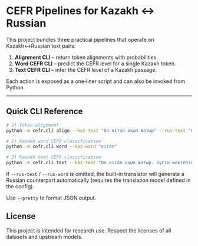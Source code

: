 # CEFR Pipelines for Kazakh ↔ Russian

This project bundles three practical pipelines that operate on Kazakh↔Russian text pairs:

1. **Alignment CLI** – return token alignments with probabilities.
2. **Word CEFR CLI** – predict the CEFR level for a single Kazakh token.
3. **Text CEFR CLI** – infer the CEFR level of a Kazakh passage.

Each action is exposed as a one‑liner script and can also be invoked from Python.

---

## Quick CLI Reference

```bash
# 1) Token alignment
python -m cefr.cli align --kaz-text "Ол кітап оқып жатыр" --rus-text "Он читает книгу"

# 2) Kazakh word CEFR classification
python -m cefr.cli word --kaz-word "кітап"

# 3) Kazakh text CEFR classification
python -m cefr.cli text --kaz-text "Ол кітап оқып жатыр. Бүгін мектепте жаңа тақырып өткен."
```

If `--rus-text` / `--rus-word` is omitted, the built-in translator will generate a Russian counterpart automatically (requires the translation model defined in the config).

Use `--pretty` to format JSON output.

## License

This project is intended for research use. Respect the licenses of all datasets and upstream models.
